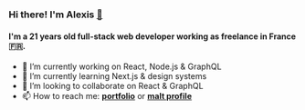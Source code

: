 ### Hi there! I'm Alexis [ 👋](http://alexistalon.com/)
#### I'm a 21 years old full-stack web developer working as freelance in France 🇫🇷.

- 🔭 I’m currently working on React, Node.js & GraphQL
- 🌱 I’m currently learning Next.js & design systems 
- 👯 I’m looking to collaborate on React & GraphQL
- 📫 How to reach me: **[portfolio](http://alexistalon.com)** or **[malt profile](https://www.malt.fr/profile/alexistalon)**
